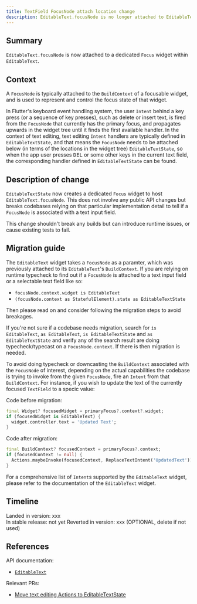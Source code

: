 ```yaml
---
title: TextField FocusNode attach location change
description: EditableText.focusNode is no longer attached to EditableTextState's BuildContext
---
```


## Summary

`EditableText.focusNode` is now attached to a dedicated `Focus` widget within
`EditableText`.

## Context

A `FocusNode` is typically attached to the `BuildContext` of a focusable widget,
and is used to represent and control the focus state of that widget. 

In Flutter's keyboard event handling system, the user `Intent` behind a key press
(or a sequence of key presses), such as delete or insert text, is fired from the
`FocusNode` that currently has the primary focus, and propagates upwards in the
widget tree until it finds the first available handler. In the context of text
editing, text editing `Intent` handlers are typically defined in
`EditableTextState`, and that means the `FocusNode` needs to be attached below
(in terms of the locations in the widget tree) `EditableTextState`, so when the
app user presses <kbd>DEL</kbd> or some other keys in the current text field, the
corresponding handler defined in `EditableTextState` can be found.

## Description of change

`EditableTextState` now creates a dedicated `Focus` widget to host `EditableText.focusNode`.
This does not involve any public API changes but breaks codebases relying on that
particular implementation detail to tell if a `FocusNode` is associated with a
text input field.

This change shouldn't break any builds but can introduce runtime issues, or
cause existing tests to fail.

## Migration guide

The `EditableText` widget takes a `FocusNode` as a paramter, which was
previously attached to its `EditableText`'s `BuildContext`. If you are relying
on runtime typecheck to find out if a `FocusNode` is attached to a text input
field or a selectable text field like so:

- `focusNode.context.widget is EditableText`
- `(focusNode.context as StatefulElement).state as EditableTextState`

Then please read on and consider following the migration steps to avoid breakages.

If you're not sure if a codebase needs migration, search for `is EditableText`,
`as EditableText`, `is EditableTextState` and `as EditableTextState` and verify
any of the search result are doing typecheck/typecast on a `FocusNode.context`.
If there is then migration is needed.

To avoid doing typecheck or downcasting the `BuildContext` associated with the
`FocusNode` of interest, depending on the actual capabilities the codebase is
trying to invoke from the given `FocusNode`, fire an `Intent` from that
`BuildContext`. For instance, if you wish to update the text of the currently focused
`TextField` to a specic value:

Code before migration:

<!-- skip -->
```dart
final Widget? focusedWidget = primaryFocus?.context?.widget;
if (focusedWidget is EditableText) {
  widget.controller.text = 'Updated Text';
}
```

Code after migration:

<!-- skip -->
```dart
final BuildContext? focusedContext = primaryFocus?.context;
if (focusedContext != null) {
  Actions.maybeInvoke(focusedContext, ReplaceTextIntent('UpdatedText'));
}
```

For a comprehensive list of `Intent`s supported by the `EditableText` widget,
please refer to the documentation of the `EditableText` widget.

## Timeline

Landed in version: xxx<br>
In stable release: not yet
Reverted in version: xxx  (OPTIONAL, delete if not used)

## References

API documentation:

* [`EditableText`][]

Relevant PRs:

* [Move text editing Actions to EditableTextState][]

[`EditableText`]: https://master-api.flutter.dev/flutter/widgets/EditableText-class.html
[Move text editing Actions to EditableTextState]: {{site.github}}/flutter/flutter/pull/90684

